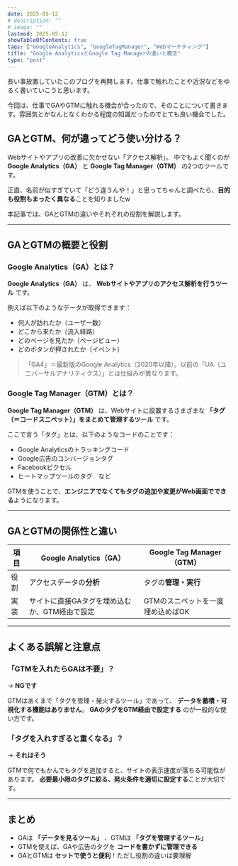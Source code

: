 ```yaml
---
date: 2025-05-12
# description: ""
# image: ""
lastmod: 2025-05-12
showTableOfContents: true
tags: ["GoogleAnalytics", "GoogleTagManager", "Webマーケティング"]
title: "Google AnalyticsとGoogle Tag Managerの違いと概念"
type: "post"
---
```


長い事放置していたこのブログを再開します。仕事で触れたことや近況などをゆるく書いていこうと思います。

今回は、仕事でGAやGTMに触れる機会が合ったので、そのことについて書きます。雰囲気とかなんとなくわかる程度の知識だったのでとても良い機会でした。

## GAとGTM、何が違ってどう使い分ける？

Webサイトやアプリの改善に欠かせない「アクセス解析」。
中でもよく聞くのが **Google Analytics（GA）** と **Google Tag Manager（GTM）** の2つのツールです。

正直、名前が似すぎていて「どう違うんや！」と思ってちゃんと調べたら、**目的も役割もまったく異なる**ことを知りましたw

本記事では、GAとGTMの違いやそれぞれの役割を解説します。

---

## GAとGTMの概要と役割

### Google Analytics（GA）とは？

**Google Analytics（GA）** は、 **Webサイトやアプリのアクセス解析を行うツール** です。

例えば以下のようなデータが取得できます：

- 何人が訪れたか（ユーザー数）
- どこから来たか（流入経路）
- どのページを見たか（ページビュー）
- どのボタンが押されたか（イベント）

> 「GA4」＝最新版のGoogle Analytics（2020年以降）。以前の「UA（ユニバーサルアナリティクス）」とは仕組みが異なります。

### Google Tag Manager（GTM）とは？

**Google Tag Manager（GTM）** は、Webサイトに設置するさまざまな **「タグ（＝コードスニペット）」をまとめて管理するツール** です。

ここで言う「タグ」とは、以下のようなコードのことです：

- Google Analyticsのトラッキングコード
- Google広告のコンバージョンタグ
- Facebookピクセル
- ヒートマップツールのタグ　など

GTMを使うことで、**エンジニアでなくてもタグの追加や変更がWeb画面でできる**ようになります。

---

## GAとGTMの関係性と違い

| 項目 | Google Analytics（GA） | Google Tag Manager（GTM） |
| ----- | ------------------------- | ----------------------- |
| 役割 | アクセスデータの**分析** | タグの**管理・実行** |
| 実装 | サイトに直接GAタグを埋め込むか、GTM経由で設定 | GTMのスニペットを一度埋め込めばOK |

---

## よくある誤解と注意点

### 「GTMを入れたらGAは不要」？

→ **NGです**

GTMはあくまで「タグを管理・発火するツール」であって、 **データを蓄積・可視化する機能はありません**。
**GAのタグをGTM経由で設定する** のが一般的な使い方です。

### 「タグを入れすぎると重くなる」？

→ **それはそう**

GTMで何でもかんでもタグを追加すると、サイトの表示速度が落ちる可能性があります。
**必要最小限のタグに絞る、発火条件を適切に設定する**ことが大切です。

---

## まとめ

- GAは **「データを見るツール」** 、GTMは **「タグを管理するツール」**
- GTMを使えば、GAや広告のタグを **コードを書かずに管理できる**
- GAとGTMは **セットで使うと便利**！ただし役割の違いは要理解
